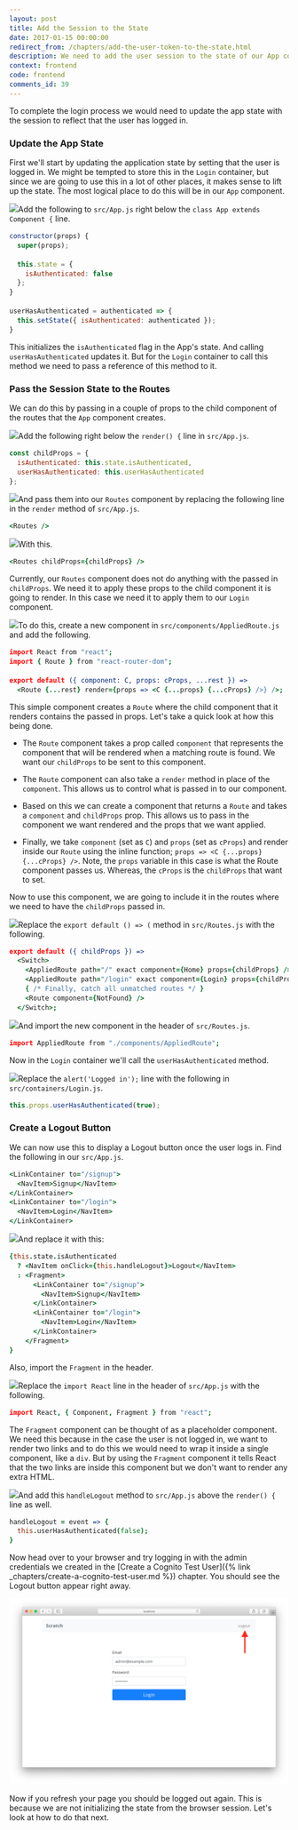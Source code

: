 ```yaml
---
layout: post
title: Add the Session to the State
date: 2017-01-15 00:00:00
redirect_from: /chapters/add-the-user-token-to-the-state.html
description: We need to add the user session to the state of our App component in our React.js app. By lifting the state up we can pass the session to all the child containers.
context: frontend
code: frontend
comments_id: 39
---
```


To complete the login process we would need to update the app state with the session to reflect that the user has logged in.

### Update the App State

First we'll start by updating the application state by setting that the user is logged in. We might be tempted to store this in the `Login` container, but since we are going to use this in a lot of other places, it makes sense to lift up the state. The most logical place to do this will be in our `App` component.

<img class="code-marker" src="/assets/s.png" />Add the following to `src/App.js` right below the `class App extends Component {` line.

``` javascript
constructor(props) {
  super(props);

  this.state = {
    isAuthenticated: false
  };
}

userHasAuthenticated = authenticated => {
  this.setState({ isAuthenticated: authenticated });
}
```

This initializes the `isAuthenticated` flag in the App's state. And calling `userHasAuthenticated` updates it. But for the `Login` container to call this method we need to pass a reference of this method to it.

### Pass the Session State to the Routes

We can do this by passing in a couple of props to the child component of the routes that the `App` component creates.

<img class="code-marker" src="/assets/s.png" />Add the following right below the `render() {` line in `src/App.js`.

``` javascript
const childProps = {
  isAuthenticated: this.state.isAuthenticated,
  userHasAuthenticated: this.userHasAuthenticated
};
```

<img class="code-marker" src="/assets/s.png" />And pass them into our `Routes` component by replacing the following line in the `render` method of `src/App.js`.

``` coffee
<Routes />
```

<img class="code-marker" src="/assets/s.png" />With this.

``` coffee
<Routes childProps={childProps} />
```

Currently, our `Routes` component does not do anything with the passed in `childProps`. We need it to apply these props to the child component it is going to render. In this case we need it to apply them to our `Login` component.

<img class="code-marker" src="/assets/s.png" />To do this, create a new component in `src/components/AppliedRoute.js` and add the following.

``` coffee
import React from "react";
import { Route } from "react-router-dom";

export default ({ component: C, props: cProps, ...rest }) =>
  <Route {...rest} render={props => <C {...props} {...cProps} />} />;
```

This simple component creates a `Route` where the child component that it renders contains the passed in props. Let's take a quick look at how this being done.

- The `Route` component takes a prop called `component` that represents the component that will be rendered when a matching route is found. We want our `childProps` to be sent to this component.

- The `Route` component can also take a `render` method in place of the `component`. This allows us to control what is passed in to our component.

- Based on this we can create a component that returns a `Route` and takes a `component` and `childProps` prop. This allows us to pass in the component we want rendered and the props that we want applied.

- Finally, we take `component` (set as `C`) and `props` (set as `cProps`) and render inside our `Route` using the inline function; `props => <C {...props} {...cProps} />`. Note, the `props` variable in this case is what the Route component passes us. Whereas, the `cProps` is the `childProps` that want to set.

Now to use this component, we are going to include it in the routes where we need to have the `childProps` passed in.

<img class="code-marker" src="/assets/s.png" />Replace the `export default () => (` method in `src/Routes.js` with the following.

``` coffee
export default ({ childProps }) =>
  <Switch>
    <AppliedRoute path="/" exact component={Home} props={childProps} />
    <AppliedRoute path="/login" exact component={Login} props={childProps} />
    { /* Finally, catch all unmatched routes */ }
    <Route component={NotFound} />
  </Switch>;
```

<img class="code-marker" src="/assets/s.png" />And import the new component in the header of `src/Routes.js`.

``` coffee
import AppliedRoute from "./components/AppliedRoute";
```

Now in the `Login` container we'll call the `userHasAuthenticated` method.

<img class="code-marker" src="/assets/s.png" />Replace the `alert('Logged in');` line with the following in `src/containers/Login.js`.

``` javascript
this.props.userHasAuthenticated(true);
```

### Create a Logout Button

We can now use this to display a Logout button once the user logs in. Find the following in our `src/App.js`.

``` coffee
<LinkContainer to="/signup">
  <NavItem>Signup</NavItem>
</LinkContainer>
<LinkContainer to="/login">
  <NavItem>Login</NavItem>
</LinkContainer>
```

<img class="code-marker" src="/assets/s.png" />And replace it with this:

``` coffee
{this.state.isAuthenticated
  ? <NavItem onClick={this.handleLogout}>Logout</NavItem>
  : <Fragment>
      <LinkContainer to="/signup">
        <NavItem>Signup</NavItem>
      </LinkContainer>
      <LinkContainer to="/login">
        <NavItem>Login</NavItem>
      </LinkContainer>
    </Fragment>
}
```

Also, import the `Fragment` in the header.

<img class="code-marker" src="/assets/s.png" />Replace the `import React` line in the header of `src/App.js` with the following.

``` coffee
import React, { Component, Fragment } from "react";
```

The `Fragment` component can be thought of as a placeholder component. We need this because in the case the user is not logged in, we want to render two links and to do this we would need to wrap it inside a single component, like a `div`. But by using the `Fragment` component it tells React that the two links are inside this component but we don't want to render any extra HTML.

<img class="code-marker" src="/assets/s.png" />And add this `handleLogout` method to `src/App.js` above the `render() {` line as well.

``` coffee
handleLogout = event => {
  this.userHasAuthenticated(false);
}
```

Now head over to your browser and try logging in with the admin credentials we created in the [Create a Cognito Test User]({% link _chapters/create-a-cognito-test-user.md %}) chapter. You should see the Logout button appear right away.

![Login state updated screenshot](/assets/login-state-updated.png)

Now if you refresh your page you should be logged out again. This is because we are not initializing the state from the browser session. Let's look at how to do that next.
